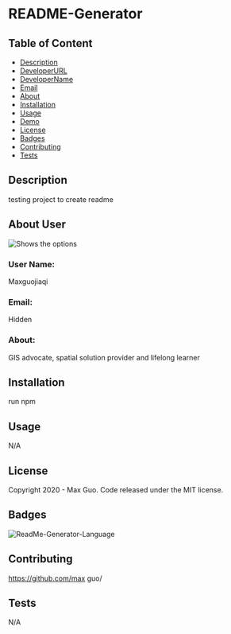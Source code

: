 
# README-Generator

## Table of Content

* [Description](#Description)
* [DeveloperURL](#DeveloperURL)
* [DeveloperName](#DeveloperName)
* [Email](#Email)
* [About](#About)
* [Installation](#installation)
* [Usage](#usage)
* [Demo](#Demo)
* [License](#license)
* [Badges](#Badges)
* [Contributing](#Contributing)
* [Tests](#Tests)

## Description

testing project to create readme

## About User

![Shows the options](https://avatars1.githubusercontent.com/u/15637597?v=4)

### User Name:

Maxguojiaqi

### Email:

Hidden

### About:

GIS advocate, spatial solution provider and lifelong learner  

## Installation

run npm

## Usage 

N/A 


## License

Copyright 2020 - Max Guo. Code released under the MIT license.

## Badges

![ReadMe-Generator-Language](https://img.shields.io/github/languages/top/Maxguojiaqi/README-Generator)

## Contributing

https://github.com/max guo/

## Tests

N/A

    
